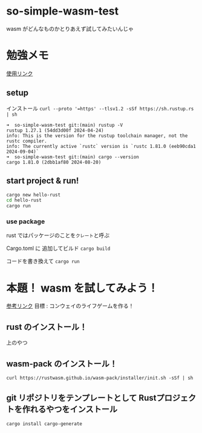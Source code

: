 # so-simple-wasm-test
wasm がどんなものかとりあえず試してみたいんじゃ

# 勉強メモ
[使用リンク](https://www.rust-lang.org/ja/learn/get-started)
## setup
インストール
`curl --proto '=https' --tlsv1.2 -sSf https://sh.rustup.rs | sh`

```log
➜  so-simple-wasm-test git:(main) rustup -V    
rustup 1.27.1 (54dd3d00f 2024-04-24)
info: This is the version for the rustup toolchain manager, not the rustc compiler.
info: The currently active `rustc` version is `rustc 1.81.0 (eeb90cda1 2024-09-04)`
➜  so-simple-wasm-test git:(main) cargo --version
cargo 1.81.0 (2dbb1af80 2024-08-20)
```

## start project & run!
```sh
cargo new hello-rust
cd hello-rust
cargo run
```


### use package
rust ではパッケージのことを`クレート`と呼ぶ

Cargo.toml に 追加してビルド
`cargo build`

コードを書き換えて `cargo run`

# 本題！ wasm を試してみよう！
[参考リンク](https://rustwasm.github.io/docs/book/)
目標 : コンウェイのライフゲームを作る！

## rust のインストール！
上のやつ

## wasm-pack のインストール！
`curl https://rustwasm.github.io/wasm-pack/installer/init.sh -sSf | sh`

## git リポジトリをテンプレートとして Rustプロジェクトを作れるやつをインストール
`cargo install cargo-generate`
